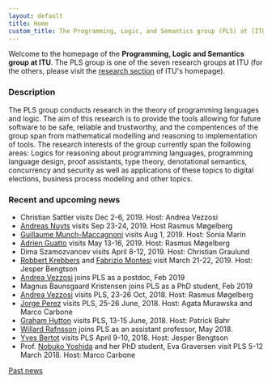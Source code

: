 ```yaml
---
layout: default
title: Home
custom_title: The Programming, Logic, and Semantics group (PLS) at [ITU](http://www.itu.dk)
---
```


Welcome to the homepage of the **Programming, Logic and Semantics group at
ITU**. The PLS group is one of the seven research groups at ITU (for the
others, please visit the [research
section](http://en.itu.dk/Research/About-ITUs-Research/Research-Groups)
of ITU\'s homepage).

### Description

The PLS group conducts research in the theory of programming languages and logic. The aim of this research is to provide the tools allowing for future software to be safe, reliable and trustworthy, and the compentences of the group span from mathematical modelling and reasoning to implementation of tools. The research interests of the group currently span the following areas: Logics for reasoning about programming languages, programming language design, proof assistants, type theory, denotational semantics, concurrency and security as well as applications of these topics to digital elections, business process modeling and other topics.

### Recent and upcoming news

-   Christian Sattler visits Dec 2-6, 2019. Host: Andrea Vezzosi
-   [Andreas Nuyts](https://distrinet.cs.kuleuven.be/people/andreasn) visits Sep 23-24, 2019. Host Rasmus Møgelberg
-   [Guillaume Munch-Maccagnoni](https://guillaume.munch.name/) visits Aug 1, 2019. Host: Sonia Marin
-   [Adrien Guatto](https://www.irif.fr/~guatto/) visits May 13-16, 2019. Host: Rasmus Møgelberg
-   Dima Szamozvancev visits April 8-12, 2019. Host: Christian Graulund
-   [Robbert Krebbers](https://robbertkrebbers.nl/) and [Fabrizio Montesi](https://www.fabriziomontesi.com/) visit March 21-22, 2019. Host: Jesper Bengtson
-   [Andrea Vezzosi](http://www.cse.chalmers.se/~vezzosi/) joins PLS as a postdoc, Feb 2019
-   Magnus Baunsgaard Kristensen joins PLS as a PhD student, Feb 2019
-   [Andrea Vezzosi](http://www.cse.chalmers.se/~vezzosi/) visits PLS,
    23-26 Oct, 2018. Host: Rasmus Møgelberg
-   [Jorge Perez](https://sites.google.com/view/japerezp/) visits PLS,
    25-26 June, 2018. Host: Agata Murawska and Marco Carbone
-   [Graham Hutton](http://www.cs.nott.ac.uk/~pszgmh/) visits PLS, 13-15
    June, 2018. Host: Patrick Bahr
-   [Willard Rafnsson](http://research.precise.li/) joins PLS as an
    assistant professor, May 2018.
-   [Yves Bertot](http://www-sop.inria.fr/members/Yves.Bertot/) visits
    PLS April 9-10, 2018. Host: Jesper Bengtson
-   Prof. [Nobuko
    Yoshida](http://mrg.doc.ic.ac.uk/people/nobuko-yoshida/) and her PhD
    student, Eva Graversen visit PLS 5-12 March 2018. Host: Marco Carbone

[Past news](Past_news.html)
